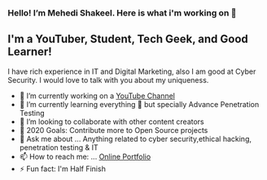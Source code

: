 ### Hello! I’m Mehedi Shakeel. Here is what i'm working on 👋

## I'm a YouTuber, Student, Tech Geek, and Good Learner!
I have rich experience in IT and Digital Marketing, also I am good at Cyber Security. I would love to talk with you about my uniqueness.

- 🔭 I’m currently working on a [YouTube Channel](https://youtube.com/sstectutorials)
- 🌱 I’m currently learning everything 🤣 but specially Advance Penetration Testing
- 👯 I’m looking to collaborate with other content creators
- 🥅 2020 Goals: Contribute more to Open Source projects
- 💬 Ask me about ... Anything related to cyber security,ethical hacking, penetration testing & IT
- 📫 How to reach me: ... [Online Portfolio](https://mehedishakeel.online)
- ⚡ Fun fact: I'm Half Finish

